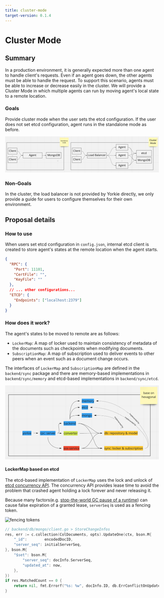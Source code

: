 ```yaml
---
title: cluster-mode
target-version: 0.1.4
---
```


# Cluster Mode

## Summary

In a production environment, it is generally expected more than one agent to
handle client's requests. Even if an agent goes down, the other agents must be
able to handle the request. To support this scenario, agents must be able to
increase or decrease easily in the cluster. We will provide a Cluster Mode in
which multiple agents can run by moving agent's local state to a remote
location.

### Goals

Provide cluster mode when the user sets the etcd configuration. If the user
does not set etcd configuration, agent runs in the standalone mode as before.

![cluster-mode](media/cluster-mode.png)

### Non-Goals

In the cluster, the load balancer is not provided by Yorkie directly, we only
provide a guide for users to configure themselves for their own environment.

## Proposal details

### How to use

When users set etcd configuration in `config.json`, internal etcd client is
created to store agent's states at the remote location when the agent starts.

```json
{
  "RPC": {
    "Port": 11101,
    "CertFile": "",
    "KeyFile": ""
  },
  // ... other configurations...
  "ETCD": {
    "Endpoints": ["localhost:2379"]
  }
}
```

### How does it work?

The agent's states to be moved to remote are as follows:
- `LockerMap`: A map of locker used to maintain consistency of metadata of the
documents such as checkpoints when modifying documents.
- `SubscriptionMap`: A map of subscription used to deliver events to other peers
when an event such as a document change occurs.

The interfaces of `LockerMap` and `SubscriptionMap` are defined in the
`backend/sync` package and there are memory-based implementations in
`backend/sync/memory` and etcd-based implementations in `backend/sync/etcd`.

![yorkie-architecture](media/yorkie-architecture.png)

#### LockerMap based on etcd

The etcd-based implementation of `LockerMap` uses the lock and unlock of [etcd
concurrency API](https://etcd.io/docs/v3.4.0/dev-guide/api_concurrency_reference_v3/).
The concurrency API provides lease time to avoid the problem that crashed agent
holding a lock forever and never releasing it.

Because many factors(e.g. [stop-the-world GC pause of a runtime](https://martin.kleppmann.com/2016/02/08/how-to-do-distributed-locking.html)) can cause false
expiration of a granted lease, `serverSeq` is used as a fencing token.

![fencing tokens][fencing-tokens]

```go
// backend/db/mongo/client.go > StoreChangeInfos
res, err := c.collection(ColDocuments, opts).UpdateOne(ctx, bson.M{
	"_id":        encodedDocID,
	"server_seq": initialServerSeq,
}, bson.M{
	"$set": bson.M{
		"server_seq": docInfo.ServerSeq,
		"updated_at": now,
	},
})
if res.MatchedCount == 0 {
	return nil, fmt.Errorf("%s: %w", docInfo.ID, db.ErrConflictOnUpdate)
}
```

[fencing-tokens]: https://martin.kleppmann.com/2016/02/fencing-tokens.png
